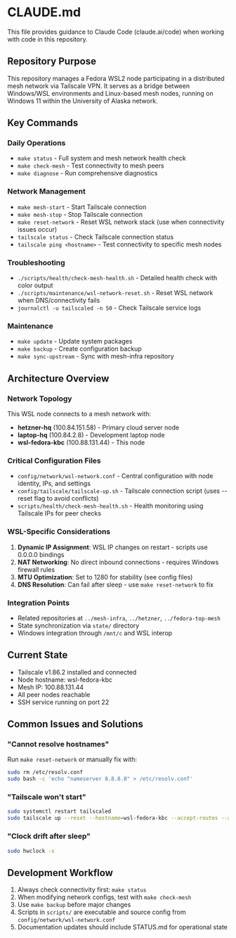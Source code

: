 # CLAUDE.md

This file provides guidance to Claude Code (claude.ai/code) when working with code in this repository.

## Repository Purpose

This repository manages a Fedora WSL2 node participating in a distributed mesh network via Tailscale VPN. It serves as a bridge between Windows/WSL environments and Linux-based mesh nodes, running on Windows 11 within the University of Alaska network.

## Key Commands

### Daily Operations
- `make status` - Full system and mesh network health check
- `make check-mesh` - Test connectivity to mesh peers
- `make diagnose` - Run comprehensive diagnostics

### Network Management
- `make mesh-start` - Start Tailscale connection
- `make mesh-stop` - Stop Tailscale connection  
- `make reset-network` - Reset WSL network stack (use when connectivity issues occur)
- `tailscale status` - Check Tailscale connection status
- `tailscale ping <hostname>` - Test connectivity to specific mesh nodes

### Troubleshooting
- `./scripts/health/check-mesh-health.sh` - Detailed health check with color output
- `./scripts/maintenance/wsl-network-reset.sh` - Reset WSL network when DNS/connectivity fails
- `journalctl -u tailscaled -n 50` - Check Tailscale service logs

### Maintenance
- `make update` - Update system packages
- `make backup` - Create configuration backup
- `make sync-upstream` - Sync with mesh-infra repository

## Architecture Overview

### Network Topology
This WSL node connects to a mesh network with:
- **hetzner-hq** (100.84.151.58) - Primary cloud server node
- **laptop-hq** (100.84.2.8) - Development laptop node
- **wsl-fedora-kbc** (100.88.131.44) - This node

### Critical Configuration Files
- `config/network/wsl-network.conf` - Central configuration with node identity, IPs, and settings
- `config/tailscale/tailscale-up.sh` - Tailscale connection script (uses --reset flag to avoid conflicts)
- `scripts/health/check-mesh-health.sh` - Health monitoring using Tailscale IPs for peer checks

### WSL-Specific Considerations
1. **Dynamic IP Assignment**: WSL IP changes on restart - scripts use 0.0.0.0 bindings
2. **NAT Networking**: No direct inbound connections - requires Windows firewall rules
3. **MTU Optimization**: Set to 1280 for stability (see config files)
4. **DNS Resolution**: Can fail after sleep - use `make reset-network` to fix

### Integration Points
- Related repositories at `../mesh-infra`, `../hetzner`, `../fedora-top-mesh`
- State synchronization via `state/` directory
- Windows integration through `/mnt/c` and WSL interop

## Current State

- Tailscale v1.86.2 installed and connected
- Node hostname: wsl-fedora-kbc
- Mesh IP: 100.88.131.44
- All peer nodes reachable
- SSH service running on port 22

## Common Issues and Solutions

### "Cannot resolve hostnames"
Run `make reset-network` or manually fix with:
```bash
sudo rm /etc/resolv.conf
sudo bash -c 'echo "nameserver 8.8.8.8" > /etc/resolv.conf'
```

### "Tailscale won't start"
```bash
sudo systemctl restart tailscaled
sudo tailscale up --reset --hostname=wsl-fedora-kbc --accept-routes --accept-dns --ssh
```

### "Clock drift after sleep"
```bash
sudo hwclock -s
```

## Development Workflow

1. Always check connectivity first: `make status`
2. When modifying network configs, test with `make check-mesh`
3. Use `make backup` before major changes
4. Scripts in `scripts/` are executable and source config from `config/network/wsl-network.conf`
5. Documentation updates should include STATUS.md for operational state